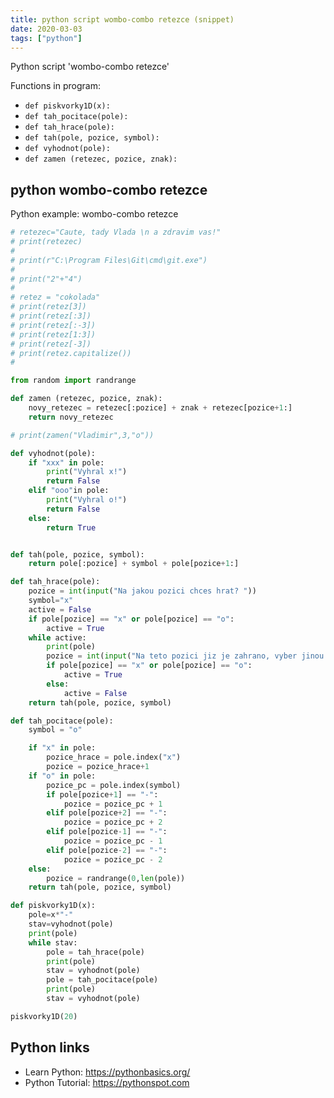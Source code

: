 ```yaml
---
title: python script wombo-combo retezce (snippet)
date: 2020-03-03
tags: ["python"]
---
```

Python script 'wombo-combo retezce'

Functions in program: 
* `def piskvorky1D(x):`
* `def tah_pocitace(pole):`
* `def tah_hrace(pole):`
* `def tah(pole, pozice, symbol):`
* `def vyhodnot(pole):`
* `def zamen (retezec, pozice, znak):`

## python wombo-combo retezce

Python example: wombo-combo retezce

```python
# retezec="Caute, tady Vlada \n a zdravim vas!"
# print(retezec)
#
# print(r"C:\Program Files\Git\cmd\git.exe")
#
# print("2"+"4")
#
# retez = "cokolada"
# print(retez[3])
# print(retez[:3])
# print(retez[:-3])
# print(retez[1:3])
# print(retez[-3])
# print(retez.capitalize())
#

from random import randrange

def zamen (retezec, pozice, znak):
    novy_retezec = retezec[:pozice] + znak + retezec[pozice+1:]
    return novy_retezec

# print(zamen("Vladimir",3,"o"))

def vyhodnot(pole):
    if "xxx" in pole:
        print("Vyhral x!")
        return False
    elif "ooo"in pole:
        print("Vyhral o!")
        return False
    else:
        return True


def tah(pole, pozice, symbol):
    return pole[:pozice] + symbol + pole[pozice+1:]

def tah_hrace(pole):
    pozice = int(input("Na jakou pozici chces hrat? "))
    symbol="x"
    active = False
    if pole[pozice] == "x" or pole[pozice] == "o":
        active = True
    while active:
        print(pole)
        pozice = int(input("Na teto pozici jiz je zahrano, vyber jinou pozici: "))
        if pole[pozice] == "x" or pole[pozice] == "o":
            active = True
        else:
            active = False
    return tah(pole, pozice, symbol)

def tah_pocitace(pole):
    symbol = "o"

    if "x" in pole:
        pozice_hrace = pole.index("x")
        pozice = pozice_hrace+1
    if "o" in pole:
        pozice_pc = pole.index(symbol)
        if pole[pozice+1] == "-":
            pozice = pozice_pc + 1
        elif pole[pozice+2] == "-":
            pozice = pozice_pc + 2
        elif pole[pozice-1] == "-":
            pozice = pozice_pc - 1
        elif pole[pozice-2] == "-":
            pozice = pozice_pc - 2
    else:
        pozice = randrange(0,len(pole))
    return tah(pole, pozice, symbol)

def piskvorky1D(x):
    pole=x*"-"
    stav=vyhodnot(pole)
    print(pole)
    while stav:
        pole = tah_hrace(pole)
        print(pole)
        stav = vyhodnot(pole)
        pole = tah_pocitace(pole)
        print(pole)
        stav = vyhodnot(pole)

piskvorky1D(20)

```

## Python links

- Learn Python: https://pythonbasics.org/
- Python Tutorial: https://pythonspot.com
